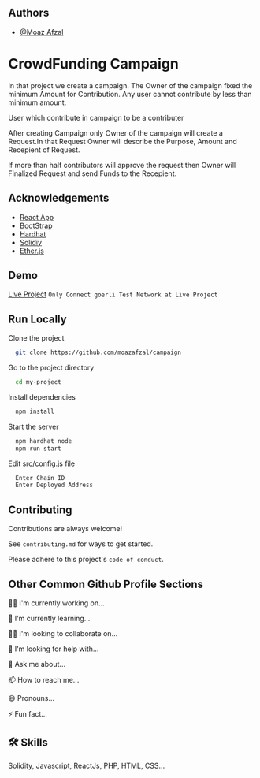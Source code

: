 
## Authors

- [@Moaz Afzal](https://www.github.com/octokatherine)


# CrowdFunding Campaign

In that project we create a campaign. The Owner of the campaign fixed the minimum Amount for Contribution. Any user cannot contribute by less than minimum amount.

User which contribute in campaign to be a contributer

After creating Campaign only Owner of the campaign will create a Request.In that Request Owner will describe the Purpose, Amount and Recepient of Request.

If more than half contributors will approve the request then Owner will Finalized Request and send Funds to the Recepient.


## Acknowledgements

 - [React App](https://reactjs.org/docs/create-a-new-react-app.html)
 - [BootStrap](https://getbootstrap.com/docs/4.1/getting-started/introduction/)
 - [Hardhat](https://hardhat.org/)
 - [Solidiy](https://docs.soliditylang.org/)
 - [Ether.js](https://docs.ethers.org/v5/)


## Demo

[Live Project](https://crowdfunded-campaign.vercel.app)
``
   Only Connect goerli Test Network at Live Project
``

## Run Locally

Clone the project

```bash
  git clone https://github.com/moazafzal/campaign
```

Go to the project directory

```bash
  cd my-project
```

Install dependencies

```bash
  npm install
```

Start the server

```bash
  npm hardhat node
  npm run start
```

Edit src/config.js file

```bash
  Enter Chain ID
  Enter Deployed Address
```

## Contributing

Contributions are always welcome!

See `contributing.md` for ways to get started.

Please adhere to this project's `code of conduct`.


## Other Common Github Profile Sections
👩‍💻 I'm currently working on...

🧠 I'm currently learning...

👯‍♀️ I'm looking to collaborate on...

🤔 I'm looking for help with...

💬 Ask me about...

📫 How to reach me...

😄 Pronouns...

⚡️ Fun fact...


## 🛠 Skills
Solidity, Javascript, ReactJs, PHP, HTML, CSS...


